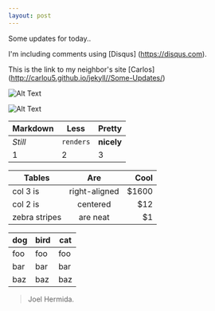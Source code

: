 ```yaml
---
layout: post
---
```


Some updates for today..

I'm including comments using [Disqus] (https://disqus.com).

This is the link to my neighbor's site [Carlos] (http://carlou5.github.io/jekyll//Some-Updates/)


![Alt Text](http://archiveteam.org/images/3/3d/GitHub_logo.png)



![Alt Text](https://farm8.staticflickr.com/7547/15712818104_c615f0f851_b.jpg)




Markdown | Less | Pretty
--- | --- | ---
*Still* | `renders` | **nicely**
1 | 2 | 3


| Tables        | Are           | Cool  |
| ------------- |:-------------:| -----:|
| col 3 is      | right-aligned | $1600 |
| col 2 is      | centered      |   $12 |
| zebra stripes | are neat      |    $1 |


dog | bird | cat
----|------|----
foo | foo  | foo
bar | bar  | bar
baz | baz  | baz



> Joel Hermida.
